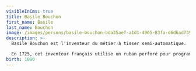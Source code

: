 ```yaml
---
visibleInCms: true
title: Basile Bouchon
first_name: Basile
last_name: Bouchon
image: /images/persons/basile-bouchon-bda35aef-a1d1-4965-83fa-d6d6ad7393b-resize-750.jpeg
description: >-
  Basile Bouchon est l'inventeur du métier à tisser semi-automatique.

  En 1725, cet inventeur français utilise un ruban perforé pour programmer un métier à tisser. Ouvrier lyonnais et fils d'un fabricant d'orgues, il adapte ainsi le concept des mécanismes d'horlogerie utilisés dans les boîtes à musique à la tâche répétitive du tissage.
birth: 1000
---
```

